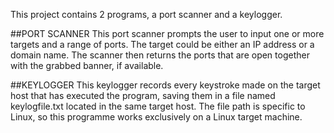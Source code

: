 This project contains 2 programs, a port scanner and a keylogger.

##PORT SCANNER
This port scanner prompts the user to input one or more targets and a range of ports. 
The target could be either an IP address or a domain name.
The scanner then returns the ports that are open together with the grabbed banner, if available.

##KEYLOGGER
This keylogger records every keystroke made on the target host that has executed the program, saving them in a file named keylogfile.txt located in the same target host.
The file path is specific to Linux, so this programme works exclusively on a Linux target machine.
